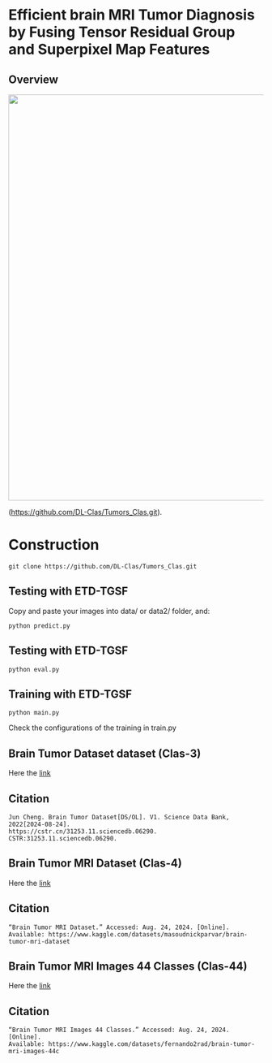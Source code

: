 # Efficient brain MRI Tumor Diagnosis by Fusing Tensor Residual Group and Superpixel Map Features

## Overview

<div style="text-align:center"><img src='imgs/teedBanner.png' width=800>
</div>

(https://github.com/DL-Clas/Tumors_Clas.git).

# Construction

    git clone https://github.com/DL-Clas/Tumors_Clas.git


## Testing with ETD-TGSF

Copy and paste your images into data/ or data2/ folder, and:

    python predict.py

## Testing with ETD-TGSF

    python eval.py
    
## Training with ETD-TGSF
    
    python main.py

Check the configurations of the training in train.py


## Brain Tumor Dataset dataset (Clas-3)

Here the [link](https://www.scidb.cn/en/detail?dataSetId=faa44e0a12da4c11aeee91cc3c8ac11e#detail_start)

## Citation

```
Jun Cheng. Brain Tumor Dataset[DS/OL]. V1. Science Data Bank, 2022[2024-08-24]. 
https://cstr.cn/31253.11.sciencedb.06290. CSTR:31253.11.sciencedb.06290.
```

## Brain Tumor MRI Dataset (Clas-4)

Here the [link](https://www.kaggle.com/datasets/masoudnickparvar/brain-tumor-mri-dataset)

## Citation

```
“Brain Tumor MRI Dataset.” Accessed: Aug. 24, 2024. [Online]. 
Available: https://www.kaggle.com/datasets/masoudnickparvar/brain-tumor-mri-dataset
```
## Brain Tumor MRI Images 44 Classes (Clas-44)

Here the [link](https://www.kaggle.com/datasets/fernando2rad/brain-tumor-mri-images-44c?select=Astrocitoma+T1)

## Citation

```
“Brain Tumor MRI Images 44 Classes.” Accessed: Aug. 24, 2024. [Online]. 
Available: https://www.kaggle.com/datasets/fernando2rad/brain-tumor-mri-images-44c
```
